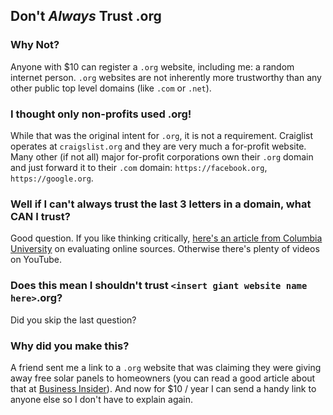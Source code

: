 ## Don't ***Always*** Trust .org
### Why Not?

Anyone with $10 can register a `.org` website, including me: a random internet person. `.org` websites are not inherently more trustworthy than any other public top level domains (like `.com` or `.net`).

### I thought only non-profits used .org!

While that was the original intent for `.org`, it is not a requirement. Craiglist operates at `craigslist.org` and they are very much a for-profit website. Many other (if not all) major for-profit corporations own their `.org` domain and just forward it to their `.com` domain: `https://facebook.org`, `https://google.org`.

### Well if I can't always trust the last 3 letters in a domain, what CAN I trust?

Good question. If you like thinking critically, [here's an article from Columbia University](https://library.columbia.edu/libraries/undergraduate/evaluating_web.html) on evaluating online sources. Otherwise there's plenty of videos on YouTube.

### Does this mean I shouldn't trust `<insert giant website name here>`.org?

Did you skip the last question?

### Why did you make this?

A friend sent me a link to a `.org` website that was claiming they were giving away free solar panels to homeowners (you can read a good article about that at [Business Insider](https://www.businessinsider.com/misleading-solar-ads-spread-coronavirus-upends-door-to-door-sales-2020-5)). And now for $10 / year I can send a handy link to anyone else so I don't have to explain again.
